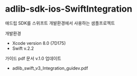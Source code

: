 # adlib-sdk-ios-SwiftIntegration
애드립 SDK를 스위프트 개발환경에서 사용하는 샘플프로젝트

개발환경
- Xcode version 8.0 (7D175)
- Swift v.2.2

가이드 pdf 문서 v.1.0 업데이트 
- adlib_swift_v3_Integration_guidev.pdf
